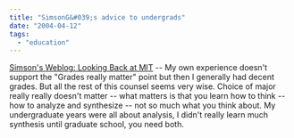 ```yaml
---
title: "SimsonG&#039;s advice to undergrads"
date: "2004-04-12"
tags: 
  - "education"
---
```


[Simson's Weblog: Looking Back at MIT](http://www.simson.net/blog/archives/000063.php "Simson's Weblog: Looking Back at MIT") -- My own experience doesn't support the "Grades really matter" point but then I generally had decent grades. But all the rest of this counsel seems very wise. Choice of major really really doesn't matter -- what matters is that you learn how to think -- how to analyze and synthesize -- not so much what you think about. My undergraduate years were all about analysis, I didn't really learn much synthesis until graduate school, you need both.

